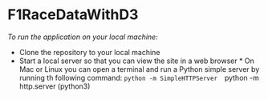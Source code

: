 # F1RaceDataWithD3
*To run the application on your local machine:*
* Clone the repository to your local machine 
* Start a local server so that you can view the site in a web browser
        * On Mac or Linux you can open a terminal and run a Python simple server by running th following command:
                ```python -m SimpleHTTPServer 
                ```python -m http.server (python3)

